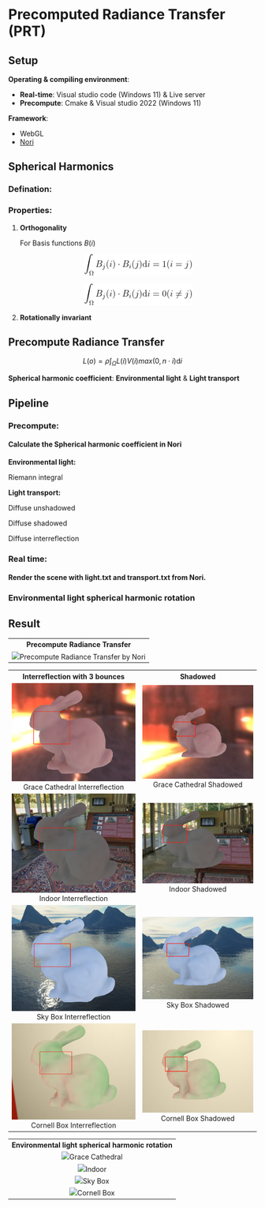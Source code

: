 # Precomputed Radiance Transfer (PRT)

## Setup

**Operating & compiling environment**:

* **Real-time**: Visual studio code (Windows 11) & Live server
* **Precompute**: Cmake & Visual studio 2022 (Windows 11)

**Framework**:

* WebGL
* [Nori](https://github.com/wjakob/nori)

## Spherical Harmonics

### Defination:

### Properties:

1. **Orthogonality**

   For Basis functions $B(i)$

   <p align="center">   <img src="images/Theory/Equation/Orthogonality1.png"/> </p>

   <p align="center">   <img src="images/Theory/Equation/Orthogonality2.png"/> </p>
   
2. **Rotationally invariant**

## Precompute Radiance Transfer

$$
L(o) = \rho \int_{\Omega}L(i)V(i)max(0,n \cdot i)\mathrm{d}i
$$

**Spherical harmonic coefficient**: **Environmental light** & **Light transport**

## Pipeline

### Precompute:

#### Calculate the Spherical harmonic coefficient in Nori

**Environmental light:**

Riemann integral 

**Light transport:**

Diffuse unshadowed

Diffuse shadowed

Diffuse interreflection

### Real time:

#### Render the scene with light.txt and transport.txt from Nori.

### Environmental light spherical harmonic rotation

## Result

<table>
    <tr>
        <th colspan="1">Precompute Radiance Transfer</th>
    </tr>
    <tr>
        <td ><center><img src="images/Result/PRT/PRT.gif" >Precompute Radiance Transfer by Nori </center></td>
    </tr>

<table>
    <tr>
        <th colspan="1">Interreflection with 3 bounces</th>
        <th colspan="1">Shadowed</th>
    </tr>
    <tr>
        <td ><center><img src="images/Result/Static/GC with interBo3.jpg" style="zoom:80%;">Grace Cathedral Interreflection</center></td>
        <td ><center><img src="images/Result/Static/GC with shadowed.jpg">Grace Cathedral Shadowed</center></td>
    </tr>
    <tr>
        <td ><center><img src="images/Result/Static/Indoor with interBo3.jpg" style="zoom:80%;">Indoor Interreflection</center></td>
        <td ><center><img src="images/Result/Static/Indoor with shadowed.jpg">Indoor Shadowed</center></td>
    </tr>
    <tr>
        <td ><center><img src="images/Result/Static/Skybox with interBo3.jpg" style="zoom:80%;">Sky Box Interreflection</center></td>
        <td ><center><img src="images/Result/Static/Skybox with shadowed.jpg">Sky Box Shadowed</center></td>
    </tr>
    <tr>
        <td ><center><img src="images/Result/Static/CB with interBo3.jpg" style="zoom:80%;">Cornell Box Interreflection</center></td>
        <td ><center><img src="images/Result/Static/CB with shadowed.jpg">Cornell Box Shadowed</center></td>
    </tr>

<table>
    <tr>
        <th colspan="2">Environmental light spherical harmonic rotation</th>
    </tr>
    <tr>
        <td ><center><img src="images/Result/Rotation/GC with rotation.gif" >Grace Cathedral</center></td>
    </tr>
    <tr>
        <td ><center><img src="images/Result/Rotation/Indoor with rotation.gif" >Indoor</center></td>
    </tr>
    <tr>
        <td ><center><img src="images/Result/Rotation/Skybox with rotation.gif" >Sky Box</center></td>
    </tr>
    <tr>
        <td ><center><img src="images/Result/Rotation/CB with rotation.gif" >Cornell Box</center></td>
    </tr>

